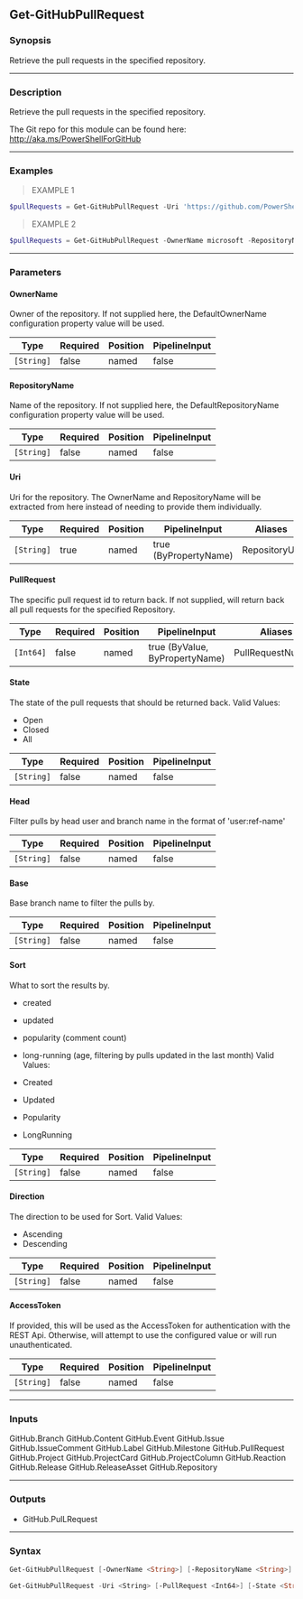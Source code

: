 Get-GitHubPullRequest
---------------------

### Synopsis
Retrieve the pull requests in the specified repository.

---

### Description

Retrieve the pull requests in the specified repository.

The Git repo for this module can be found here: http://aka.ms/PowerShellForGitHub

---

### Examples
> EXAMPLE 1

```PowerShell
$pullRequests = Get-GitHubPullRequest -Uri 'https://github.com/PowerShell/PowerShellForGitHub'
```
> EXAMPLE 2

```PowerShell
$pullRequests = Get-GitHubPullRequest -OwnerName microsoft -RepositoryName PowerShellForGitHub -State Closed
```

---

### Parameters
#### **OwnerName**
Owner of the repository.
If not supplied here, the DefaultOwnerName configuration property value will be used.

|Type      |Required|Position|PipelineInput|
|----------|--------|--------|-------------|
|`[String]`|false   |named   |false        |

#### **RepositoryName**
Name of the repository.
If not supplied here, the DefaultRepositoryName configuration property value will be used.

|Type      |Required|Position|PipelineInput|
|----------|--------|--------|-------------|
|`[String]`|false   |named   |false        |

#### **Uri**
Uri for the repository.
The OwnerName and RepositoryName will be extracted from here instead of needing to provide
them individually.

|Type      |Required|Position|PipelineInput        |Aliases      |
|----------|--------|--------|---------------------|-------------|
|`[String]`|true    |named   |true (ByPropertyName)|RepositoryUrl|

#### **PullRequest**
The specific pull request id to return back.  If not supplied, will return back all
pull requests for the specified Repository.

|Type     |Required|Position|PipelineInput                 |Aliases          |
|---------|--------|--------|------------------------------|-----------------|
|`[Int64]`|false   |named   |true (ByValue, ByPropertyName)|PullRequestNumber|

#### **State**
The state of the pull requests that should be returned back.
Valid Values:

* Open
* Closed
* All

|Type      |Required|Position|PipelineInput|
|----------|--------|--------|-------------|
|`[String]`|false   |named   |false        |

#### **Head**
Filter pulls by head user and branch name in the format of 'user:ref-name'

|Type      |Required|Position|PipelineInput|
|----------|--------|--------|-------------|
|`[String]`|false   |named   |false        |

#### **Base**
Base branch name to filter the pulls by.

|Type      |Required|Position|PipelineInput|
|----------|--------|--------|-------------|
|`[String]`|false   |named   |false        |

#### **Sort**
What to sort the results by.
* created
* updated
* popularity (comment count)
* long-running (age, filtering by pulls updated in the last month)
Valid Values:

* Created
* Updated
* Popularity
* LongRunning

|Type      |Required|Position|PipelineInput|
|----------|--------|--------|-------------|
|`[String]`|false   |named   |false        |

#### **Direction**
The direction to be used for Sort.
Valid Values:

* Ascending
* Descending

|Type      |Required|Position|PipelineInput|
|----------|--------|--------|-------------|
|`[String]`|false   |named   |false        |

#### **AccessToken**
If provided, this will be used as the AccessToken for authentication with the
REST Api.  Otherwise, will attempt to use the configured value or will run unauthenticated.

|Type      |Required|Position|PipelineInput|
|----------|--------|--------|-------------|
|`[String]`|false   |named   |false        |

---

### Inputs
GitHub.Branch
GitHub.Content
GitHub.Event
GitHub.Issue
GitHub.IssueComment
GitHub.Label
GitHub.Milestone
GitHub.PullRequest
GitHub.Project
GitHub.ProjectCard
GitHub.ProjectColumn
GitHub.Reaction
GitHub.Release
GitHub.ReleaseAsset
GitHub.Repository

---

### Outputs
* GitHub.PulLRequest

---

### Syntax
```PowerShell
Get-GitHubPullRequest [-OwnerName <String>] [-RepositoryName <String>] [-PullRequest <Int64>] [-State <String>] [-Head <String>] [-Base <String>] [-Sort <String>] [-Direction <String>] [-AccessToken <String>] [<CommonParameters>]
```
```PowerShell
Get-GitHubPullRequest -Uri <String> [-PullRequest <Int64>] [-State <String>] [-Head <String>] [-Base <String>] [-Sort <String>] [-Direction <String>] [-AccessToken <String>] [<CommonParameters>]
```
